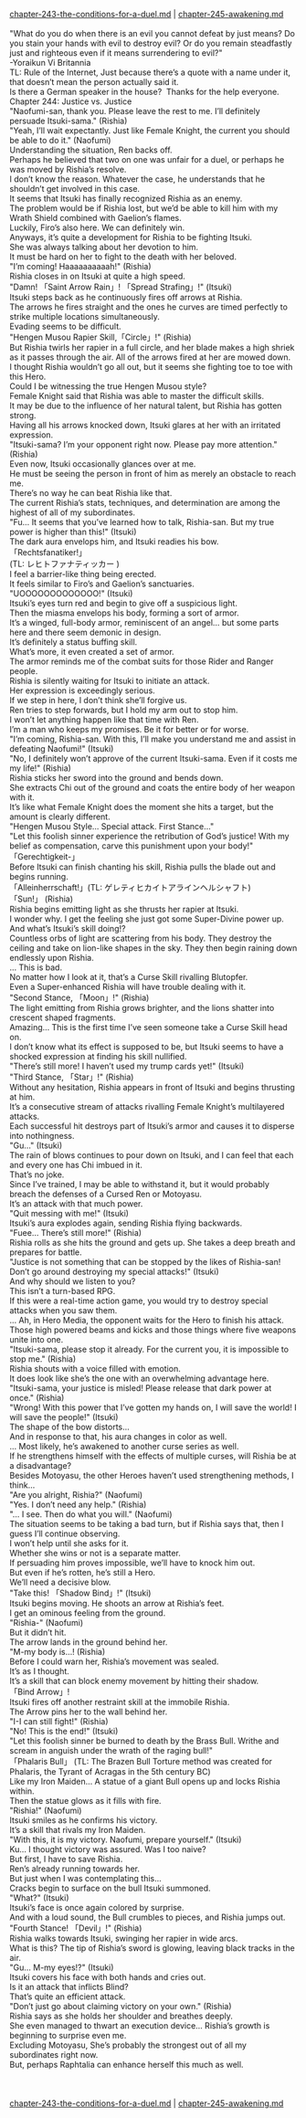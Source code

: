 [chapter-243-the-conditions-for-a-duel.md](./chapter-243-the-conditions-for-a-duel.md) | [chapter-245-awakening.md](./chapter-245-awakening.md) <br/>
<br/>
"What do you do when there is an evil you cannot defeat by just means? Do you stain your hands with evil to destroy evil? Or do you remain steadfastly just and righteous even if it means surrendering to evil?"<br/>
-Yoraikun Vi Britannia<br/>
TL: Rule of the Internet, Just because there’s a quote with a name under it, that doesn’t mean the person actually said it.<br/>
Is there a German speaker in the house?  Thanks for the help everyone.<br/>
Chapter 244: Justice vs. Justice<br/>
"Naofumi-san, thank you. Please leave the rest to me. I’ll definitely persuade Itsuki-sama." (Rishia)<br/>
"Yeah, I’ll wait expectantly. Just like Female Knight, the current you should be able to do it." (Naofumi)<br/>
Understanding the situation, Ren backs off.<br/>
Perhaps he believed that two on one was unfair for a duel, or perhaps he was moved by Rishia’s resolve.<br/>
I don’t know the reason. Whatever the case, he understands that he shouldn’t get involved in this case.<br/>
It seems that Itsuki has finally recognized Rishia as an enemy.<br/>
The problem would be if Rishia lost, but we’d be able to kill him with my Wrath Shield combined with Gaelion’s flames.<br/>
Luckily, Firo’s also here. We can definitely win.<br/>
Anyways, it’s quite a development for Rishia to be fighting Itsuki.<br/>
She was always talking about her devotion to him.<br/>
It must be hard on her to fight to the death with her beloved.<br/>
"I’m coming! Haaaaaaaaaah!" (Rishia)<br/>
Rishia closes in on Itsuki at quite a high speed.<br/>
"Damn! 「Saint Arrow Rain」! 「Spread Strafing」!" (Itsuki)<br/>
Itsuki steps back as he continuously fires off arrows at Rishia.<br/>
The arrows he fires straight and the ones he curves are timed perfectly to strike multiple locations simultaneously.<br/>
Evading seems to be difficult.<br/>
"Hengen Musou Rapier Skill,「Circle」!" (Rishia)<br/>
But Rishia twirls her rapier in a full circle, and her blade makes a high shriek as it passes through the air. All of the arrows fired at her are mowed down.<br/>
I thought Rishia wouldn’t go all out, but it seems she fighting toe to toe with this Hero.<br/>
Could I be witnessing the true Hengen Musou style?<br/>
Female Knight said that Rishia was able to master the difficult skills.<br/>
It may be due to the influence of her natural talent, but Rishia has gotten strong.<br/>
Having all his arrows knocked down, Itsuki glares at her with an irritated expression.<br/>
"Itsuki-sama? I’m your opponent right now. Please pay more attention." (Rishia)<br/>
Even now, Itsuki occasionally glances over at me.<br/>
He must be seeing the person in front of him as merely an obstacle to reach me.<br/>
There’s no way he can beat Rishia like that.<br/>
The current Rishia’s stats, techniques, and determination are among the highest of all of my subordinates.<br/>
"Fu… It seems that you’ve learned how to talk, Rishia-san. But my true power is higher than this!" (Itsuki)<br/>
The dark aura envelops him, and Itsuki readies his bow.<br/>
「Rechtsfanatiker!」<br/>
(TL: レヒトファナティッカー )<br/>
I feel a barrier-like thing being erected.<br/>
It feels similar to Firo’s and Gaelion’s sanctuaries.<br/>
"UOOOOOOOOOOOOO!" (Itsuki)<br/>
Itsuki’s eyes turn red and begin to give off a suspicious light.<br/>
Then the miasma envelops his body, forming a sort of armor.<br/>
It’s a winged, full-body armor, reminiscent of an angel… but some parts here and there seem demonic in design.<br/>
It’s definitely a status buffing skill.<br/>
What’s more, it even created a set of armor.<br/>
The armor reminds me of the combat suits for those Rider and Ranger people.<br/>
Rishia is silently waiting for Itsuki to initiate an attack.<br/>
Her expression is exceedingly serious.<br/>
If we step in here, I don’t think she’ll forgive us.<br/>
Ren tries to step forwards, but I hold my arm out to stop him.<br/>
I won’t let anything happen like that time with Ren.<br/>
I’m a man who keeps my promises. Be it for better or for worse.<br/>
"I’m coming, Rishia-san. With this, I’ll make you understand me and assist in defeating Naofumi!" (Itsuki)<br/>
"No, I definitely won’t approve of the current Itsuki-sama. Even if it costs me my life!" (Rishia)<br/>
Rishia sticks her sword into the ground and bends down.<br/>
She extracts Chi out of the ground and coats the entire body of her weapon with it.<br/>
It’s like what Female Knight does the moment she hits a target, but the amount is clearly different.<br/>
"Hengen Musou Style… Special attack. First Stance…"<br/>
"Let this foolish sinner experience the retribution of God’s justice! With my belief as compensation, carve this punishment upon your body!"<br/>
「Gerechtigkeit-」<br/>
Before Itsuki can finish chanting his skill, Rishia pulls the blade out and begins running.<br/>
「Alleinherrschaft!」(TL: ゲレティヒカイトアラインヘルシャフト)<br/>
「Sun!」 (Rishia)<br/>
Rishia begins emitting light as she thrusts her rapier at Itsuki.<br/>
I wonder why. I get the feeling she just got some Super-Divine power up.<br/>
And what’s Itsuki’s skill doing!?<br/>
Countless orbs of light are scattering from his body. They destroy the ceiling and take on lion-like shapes in the sky. They then begin raining down endlessly upon Rishia.<br/>
… This is bad.<br/>
No matter how I look at it, that’s a Curse Skill rivalling Blutopfer.<br/>
Even a Super-enhanced Rishia will have trouble dealing with it.<br/>
"Second Stance, 「Moon」!" (Rishia)<br/>
The light emitting from Rishia grows brighter, and the lions shatter into crescent shaped fragments.<br/>
Amazing… This is the first time I’ve seen someone take a Curse Skill head on.<br/>
I don’t know what its effect is supposed to be, but Itsuki seems to have a shocked expression at finding his skill nullified.<br/>
"There’s still more! I haven’t used my trump cards yet!" (Itsuki)<br/>
"Third Stance, 「Star」!" (Rishia)<br/>
Without any hesitation, Rishia appears in front of Itsuki and begins thrusting at him.<br/>
It’s a consecutive stream of attacks rivalling Female Knight’s multilayered attacks.<br/>
Each successful hit destroys part of Itsuki’s armor and causes it to disperse into nothingness.<br/>
"Gu…" (Itsuki)<br/>
The rain of blows continues to pour down on Itsuki, and I can feel that each and every one has Chi imbued in it.<br/>
That’s no joke.<br/>
Since I’ve trained, I may be able to withstand it, but it would probably breach the defenses of a Cursed Ren or Motoyasu.<br/>
It’s an attack with that much power.<br/>
"Quit messing with me!" (Itsuki)<br/>
Itsuki’s aura explodes again, sending Rishia flying backwards.<br/>
"Fuee… There’s still more!" (Rishia)<br/>
Rishia rolls as she hits the ground and gets up. She takes a deep breath and prepares for battle.<br/>
"Justice is not something that can be stopped by the likes of Rishia-san! Don’t go around destroying my special attacks!" (Itsuki)<br/>
And why should we listen to you?<br/>
This isn’t a turn-based RPG.<br/>
If this were a real-time action game, you would try to destroy special attacks when you saw them.<br/>
… Ah, in Hero Media, the opponent waits for the Hero to finish his attack.<br/>
Those high powered beams and kicks and those things where five weapons unite into one.<br/>
"Itsuki-sama, please stop it already. For the current you, it is impossible to stop me." (Rishia)<br/>
Rishia shouts with a voice filled with emotion.<br/>
It does look like she’s the one with an overwhelming advantage here.<br/>
"Itsuki-sama, your justice is misled! Please release that dark power at once." (Rishia)<br/>
"Wrong! With this power that I’ve gotten my hands on, I will save the world! I will save the people!" (Itsuki)<br/>
The shape of the bow distorts…<br/>
And in response to that, his aura changes in color as well.<br/>
… Most likely, he’s awakened to another curse series as well.<br/>
If he strengthens himself with the effects of multiple curses, will Rishia be at a disadvantage?<br/>
Besides Motoyasu, the other Heroes haven’t used strengthening methods, I think…<br/>
"Are you alright, Rishia?" (Naofumi)<br/>
"Yes. I don’t need any help." (Rishia)<br/>
"… I see. Then do what you will." (Naofumi)<br/>
The situation seems to be taking a bad turn, but if Rishia says that, then I guess I’ll continue observing.<br/>
I won’t help until she asks for it.<br/>
Whether she wins or not is a separate matter.<br/>
If persuading him proves impossible, we’ll have to knock him out.<br/>
But even if he’s rotten, he’s still a Hero.<br/>
We’ll need a decisive blow.<br/>
"Take this! 「Shadow Bind」!" (Itsuki)<br/>
Itsuki begins moving. He shoots an arrow at Rishia’s feet.<br/>
I get an ominous feeling from the ground.<br/>
"Rishia-" (Naofumi)<br/>
But it didn’t hit.<br/>
The arrow lands in the ground behind her.<br/>
"M-my body is…! (Rishia)<br/>
Before I could warn her, Rishia’s movement was sealed.<br/>
It’s as I thought.<br/>
It’s a skill that can block enemy movement by hitting their shadow.<br/>
「Bind Arrow」!<br/>
Itsuki fires off another restraint skill at the immobile Rishia.<br/>
The Arrow pins her to the wall behind her.<br/>
"I-I can still fight!" (Rishia)<br/>
"No! This is the end!" (Itsuki)<br/>
"Let this foolish sinner be burned to death by the Brass Bull. Writhe and scream in anguish under the wrath of the raging bull!"<br/>
「Phalaris Bull」 (TL: The Brazen Bull Torture method was created for Phalaris, the Tyrant of Acragas in the 5th century BC)<br/>
Like my Iron Maiden… A statue of a giant Bull opens up and locks Rishia within.<br/>
Then the statue glows as it fills with fire.<br/>
"Rishia!" (Naofumi)<br/>
Itsuki smiles as he confirms his victory.<br/>
It’s a skill that rivals my Iron Maiden.<br/>
"With this, it is my victory. Naofumi, prepare yourself." (Itsuki)<br/>
Ku… I thought victory was assured. Was I too naive?<br/>
But first, I have to save Rishia.<br/>
Ren’s already running towards her.<br/>
But just when I was contemplating this…<br/>
Cracks begin to surface on the bull Itsuki summoned.<br/>
"What?" (Itsuki)<br/>
Itsuki’s face is once again colored by surprise.<br/>
And with a loud sound, the Bull crumbles to pieces, and Rishia jumps out.<br/>
"Fourth Stance! 「Devil」!" (Rishia)<br/>
Rishia walks towards Itsuki, swinging her rapier in wide arcs.<br/>
What is this? The tip of Rishia’s sword is glowing, leaving black tracks in the air.<br/>
"Gu… M-my eyes!?" (Itsuki)<br/>
Itsuki covers his face with both hands and cries out.<br/>
Is it an attack that inflicts Blind?<br/>
That’s quite an efficient attack.<br/>
"Don’t just go about claiming victory on your own." (Rishia)<br/>
Rishia says as she holds her shoulder and breathes deeply.<br/>
She even managed to thwart an execution device… Rishia’s growth is beginning to surprise even me.<br/>
Excluding Motoyasu, She’s probably the strongest out of all my subordinates right now.<br/>
But, perhaps Raphtalia can enhance herself this much as well.<br/>
<br/>
<br/> <br/>
[chapter-243-the-conditions-for-a-duel.md](./chapter-243-the-conditions-for-a-duel.md) | [chapter-245-awakening.md](./chapter-245-awakening.md) <br/>
